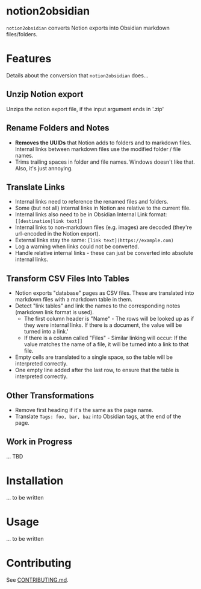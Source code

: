 # notion2obsidian

`notion2obsidian` converts Notion exports into Obsidian markdown files/folders.

# Features

Details about the conversion that `notion2obsidian` does...

## Unzip Notion export

Unzips the notion export file, if the input argument ends in '.zip'

## Rename Folders and Notes

* **Removes the UUIDs** that Notion adds to folders and to markdown files.  Internal links between markdown files use the modified folder / file names.
* Trims trailing spaces in folder and file names.   Windows doesn't like that.  Also, it's just annoying.
 
## Translate Links

* Internal links need to reference the renamed files and folders.
* Some (but not all) internal links in Notion are relative to the current file.
* Internal links also need to be in Obsidian Internal Link format: `[[destination|link text]]`
* Internal links to non-markdown files (e.g. images) are decoded (they're url-encoded in the Notion export).
* External links stay the same: `[link text](https://example.com)`
* Log a warning when links could not be converted.
* Handle relative internal links - these can just be converted into absolute internal links.

## Transform CSV Files Into Tables

* Notion exports "database" pages as CSV files.   These are translated into markdown files with a markdown table in them.
* Detect "link tables" and link the names to the corresponding notes (markdown link format is used).
  * The first column header is "Name" - The rows will be looked up as if they were internal links.  If there is a document, the value will be turned into a link.'
  * If there is a column called "Files" - Similar linking will occur: If the value matches the name of a file, it will be turned into a link to that file.
* Empty cells are translated to a single space, so the table will be interpreted correctly.
* One empty line added after the last row, to ensure that the table is interpreted correctly.

## Other Transformations

* Remove first heading if it's the same as the page name.
* Translate `Tags: foo, bar, baz` into Obsidian tags, at the end of the page.

## Work in Progress

... TBD

# Installation

... to be written


# Usage

... to be written

# Contributing

See [CONTRIBUTING.md](CONTRIBUTING.md).
